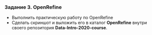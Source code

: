 ### Задание 3. OpenRefine
- Выполнить практическую работу по OpenRefine
- Сделать скриншот и выложить его в каталог **OpenRefine** внутри своего репозитория **Data-Intro-2020-course**.
